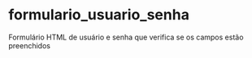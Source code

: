# formulario_usuario_senha
Formulário HTML de usuário e senha que verifica se os campos estão preenchidos
